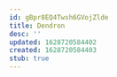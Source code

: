 ```yaml
---
id: gBpr8EQ4Twsh6GVojZlde
title: Dendron
desc: ''
updated: 1628720584402
created: 1628720584403
stub: true
---
```


